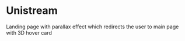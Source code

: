 # Unistream
Landing page with parallax effect which redirects the user to main page with 3D  hover card

